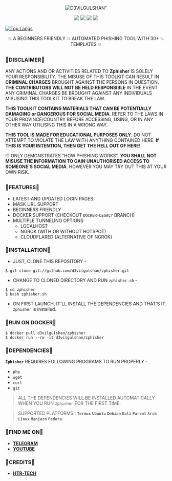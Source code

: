 <!-- Zphisher -->

<p align="center">
  <img src="https://telegra.ph/file/bb5316cbcf43c1c0c4497.png" alt=D3VILGULSHAN">
</p>

<p align="center">
  <img src="https://img.shields.io/badge/Author-D3VILGULSHAN-orange?style=flat-square">
  <img src="https://img.shields.io/badge/Open%20Source-Yes-cyan?style=flat-square">
  <img src="https://img.shields.io/badge/Written%20In-Bash-green?style=flat-square">
  <img src="https://img.shields.io/github/repo-size/d3vilgulshan/zphisher?&style=flat-square&logo=github">
</p>

[![Top Langs](https://github-readme-stats.vercel.app/api/top-langs/?username=d3vilgulshan&layout=compact&theme=radical)](https://github.com/D3VILGULSHAN/zphisher)

<p align="center">💥 A BEGINNERS FRIENDLY 💥  AUTOMATED PHISHING TOOL WITH 30+ 💥 TEMPLATES 💥 </p>

##

### 📍DISCLAIMER📍

ANY ACTIONS AND OR ACTIVITIES RELATED TO <b>Zphisher</b> IS SOLELY YOUR RESPONSIBILITY. THE MISUSE OF THIS TOOLKIT CAN RESULT IN <b>CRIMINAL CHARGES</b> BROUGHT AGAINST THE PERSONS IN QUESTION. <b>THE CONTRIBUTORS WILL NOT BE HELD RESPONSIBLE</b> IN THE EVENT ANY CRIMINAL CHARGES BE BROUGHT AGAINST ANY INDIVIDUALS MISUSING THIS TOOLKIT TO BREAK THE LAW.

<b>THIS TOOLKIT CONTAINS MATERIALS THAT CAN BE POTENTIALLY DAMAGING or DANGEROUS FOR SOCIAL MEDIA</b>. REFER TO THE LAWS IN YOUR PROVINCE/COUNTRY BEFORE ACCESSING, USING, OR IN ANY OTHER WAY UTILISING THIS IN A WRONG WAY.

<b>THIS TOOL IS MADE FOR EDUCATIONAL PURPOSES ONLY</b>. DO NOT ATTEMPT TO VIOLATE THE LAW WITH ANYTHING CONTAINED HERE. <b>If THIS IS YOUR INTENTION, THEN GET THE HELL OUT OF HERE</b>!

IT ONLY DEMONSTRATES "HOW PHISHING WORKS". <b>YOU SHALL NOT MISUSE THE INFORMATION TO GAIN UNAUTHORISED ACCESS TO SOMEONE'S SOCIAL MEDIA</b>. HOWEVER YOU MAY TRY OUT THIS AT YOUR OWN RISK.</i>

##

### 📍FEATURES📍

- LATEST AND UPDATED LOGIN PAGES.
- MASK URL SUPPORT 
- BEGINNERS FRIENDLY
- DOCKER SUPPORT (CHECKOUT `DOCKER-LEGACY` BRANCH)
- MULTIPLE TUNNELING OPTIONS
  - LOCALHOST
  - NGROK (WITH OR WITHOUT HOTSPOT)
  - CLOUDFLARED (ALTERNATIVE OF NGROK)


### 📍INSTALLATION📍

- JUST, CLONE THIS REPOSITORY -
```
$ git clone git://github.com/d3vilgulshan/zphisher.git
```

- CHANGE TO CLONED DIRECTORY AND RUN `zphisher.sh` -
```
$ cd zphisher
$ bash zphisher.sh
```

- ON FIRST LAUNCH, IT'LL INSTALL THE DEPENDENCIES AND THAT'S IT. `Zphisher` is installed.

### 📍RUN ON DOCKER📍
```
$ docker pull d3vilgulshan/zphisher
$ docker run --rm -it d3vilgulshan/zphisher
```

### 📍DEPENDENCIES📍

**`Zphisher`** REQUIRES FOLLOWING PROGRAMS TO RUN PROPERLY - 
- `php`
- `wget`
- `curl`
- `git`

> ALL THE DEPENDENCIES WILL BE INSTALLED AUTOMATICALLY WHEN YOU RUN `Zphisher` FOR THE FIRST TIME.

> SUPPORTED PLATFORMS : **`Termux`** **`Ubuntu`** **`Debian`** **`Kali`** **`Parrot`** **`Arch`** **`Linux`** **`Manjaro`** **`Fedora`**


### 📍FIND ME ON📍

- [**TELEGRAM**](https://t.me/D3VILGULSHAN)
- [**YOUTUBE**](https://YouTube.com/D3𝖵𝖨𝖫𝖦𝖴𝖫𝖲𝖧𝖠𝖭)

### 📍CREDITS📍

- [**HTR-TECH**](https://GitHub.com/htr-tech)
